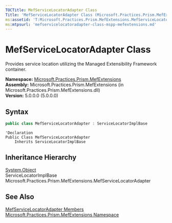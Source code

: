 ```yaml
---
TOCTitle: MefServiceLocatorAdapter Class
Title: 'MefServiceLocatorAdapter Class (Microsoft.Practices.Prism.MefExtensions)'
ms:assetid: 'T:Microsoft.Practices.Prism.MefExtensions.MefServiceLocatorAdapter'
ms:mtpsurl: 'mefservicelocatoradapter-class-mspp-mefextensions.md'
---
```


# MefServiceLocatorAdapter Class

Provides service location utilizing the Managed Extensibility Framework container.

**Namespace:** [Microsoft.Practices.Prism.MefExtensions](/patterns-practices/reference/mspp-mefextensions-namespace)<br/>
**Assembly:** Microsoft.Practices.Prism.MefExtensions (in Microsoft.Practices.Prism.MefExtensions.dll)<br/>
**Version:** 5.0.0.0 (5.0.0.0)

## Syntax

```C#
public class MefServiceLocatorAdapter : ServiceLocatorImplBase
```

```VB
'Declaration
Public Class MefServiceLocatorAdapter
	Inherits ServiceLocatorImplBase
```

## Inheritance Hierarchy

[System.Object](http://msdn.microsoft.com/en-us/library/e5kfa45b)<br/>
ServiceLocatorImplBase<br/>
Microsoft.Practices.Prism.MefExtensions.MefServiceLocatorAdapter

## See Also

[MefServiceLocatorAdapter Members](/patterns-practices/reference/mefservicelocatoradapter-members-mspp-mefextensions)<br/>
[Microsoft.Practices.Prism.MefExtensions Namespace](/patterns-practices/reference/mspp-mefextensions-namespace)